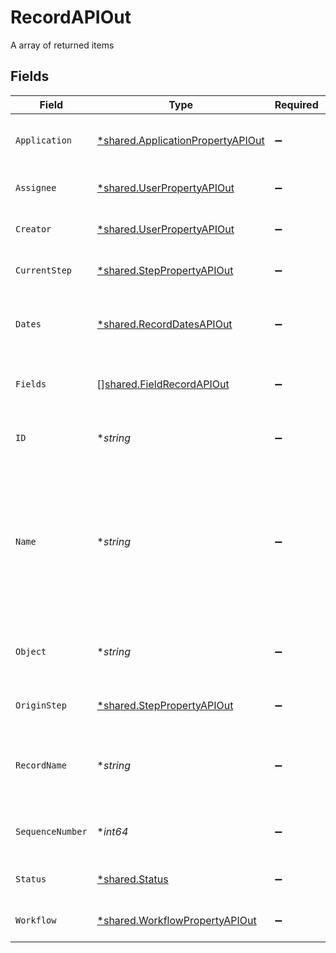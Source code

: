 # RecordAPIOut

A array of returned items


## Fields

| Field                                                                                                              | Type                                                                                                               | Required                                                                                                           | Description                                                                                                        | Example                                                                                                            |
| ------------------------------------------------------------------------------------------------------------------ | ------------------------------------------------------------------------------------------------------------------ | ------------------------------------------------------------------------------------------------------------------ | ------------------------------------------------------------------------------------------------------------------ | ------------------------------------------------------------------------------------------------------------------ |
| `Application`                                                                                                      | [*shared.ApplicationPropertyAPIOut](../../models/shared/applicationpropertyapiout.md)                              | :heavy_minus_sign:                                                                                                 | The parent application of the record                                                                               |                                                                                                                    |
| `Assignee`                                                                                                         | [*shared.UserPropertyAPIOut](../../models/shared/userpropertyapiout.md)                                            | :heavy_minus_sign:                                                                                                 | The creator of the record                                                                                          |                                                                                                                    |
| `Creator`                                                                                                          | [*shared.UserPropertyAPIOut](../../models/shared/userpropertyapiout.md)                                            | :heavy_minus_sign:                                                                                                 | The creator of the record                                                                                          |                                                                                                                    |
| `CurrentStep`                                                                                                      | [*shared.StepPropertyAPIOut](../../models/shared/steppropertyapiout.md)                                            | :heavy_minus_sign:                                                                                                 | The origin step of the record                                                                                      |                                                                                                                    |
| `Dates`                                                                                                            | [*shared.RecordDatesAPIOut](../../models/shared/recorddatesapiout.md)                                              | :heavy_minus_sign:                                                                                                 | Date information associated with the record                                                                        |                                                                                                                    |
| `Fields`                                                                                                           | [][shared.FieldRecordAPIOut](../../models/shared/fieldrecordapiout.md)                                             | :heavy_minus_sign:                                                                                                 | The fields and values of the record                                                                                |                                                                                                                    |
| `ID`                                                                                                               | **string*                                                                                                          | :heavy_minus_sign:                                                                                                 | The unique ID of this Risk Cloud resource                                                                          | a1b2c3d4                                                                                                           |
| `Name`                                                                                                             | **string*                                                                                                          | :heavy_minus_sign:                                                                                                 | The text value of the primary field of the record, otherwise the workflow prefix and sequence number of the record | Medium Risk                                                                                                        |
| `Object`                                                                                                           | **string*                                                                                                          | :heavy_minus_sign:                                                                                                 | Identifies the type of object this data represents                                                                 | application                                                                                                        |
| `OriginStep`                                                                                                       | [*shared.StepPropertyAPIOut](../../models/shared/steppropertyapiout.md)                                            | :heavy_minus_sign:                                                                                                 | The origin step of the record                                                                                      |                                                                                                                    |
| `RecordName`                                                                                                       | **string*                                                                                                          | :heavy_minus_sign:                                                                                                 | The workflow prefix and sequence number of the record                                                              | Assessment-7                                                                                                       |
| `SequenceNumber`                                                                                                   | **int64*                                                                                                           | :heavy_minus_sign:                                                                                                 | The sequence number of the record                                                                                  | 7                                                                                                                  |
| `Status`                                                                                                           | [*shared.Status](../../models/shared/status.md)                                                                    | :heavy_minus_sign:                                                                                                 | The status of the record                                                                                           | IN_PROGRESS                                                                                                        |
| `Workflow`                                                                                                         | [*shared.WorkflowPropertyAPIOut](../../models/shared/workflowpropertyapiout.md)                                    | :heavy_minus_sign:                                                                                                 | The parent workflow of the step                                                                                    |                                                                                                                    |
